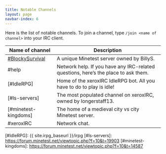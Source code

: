 ```yaml
---
title: Notable Channels
layout: page
navbar-index: 6
---
```


Here is the list of notable channels.
To join a channel, type `/join <name of channel>` into your IRC client.




| Name of channel       | Description                                          |
| --------------------- | ---------------------------------------------------- |
| [#BlockySurvival]     | A unique Minetest server owned by BillyS.            |
| #help                 | Network help. If you have any IRC-related questions, here’s the place to ask them. |
| [#IdleRPG]            | Home of the xeroxIRC IdleRPG bot. All you have to do to play is idle! |
| [#ls-servers]         | The most populated channel on xeroxIRC, owned by longerstaff13. |
| [#minetest-kingdoms]  | The home of a medieval city vs city Minetest server. |
| #xeroxIRC             | Network chat.                                        |

[#BlockySurvival]:      https://mt.packets4hire.com
[#IdleRPG]:             {{ site.irpg_baseurl }}/irpg
[#ls-servers]:          https://forum.minetest.net/viewtopic.php?f=10&t=19903
[#minetest-kingdoms]:   https://forum.minetest.net/viewtopic.php?f=10&t=14587
